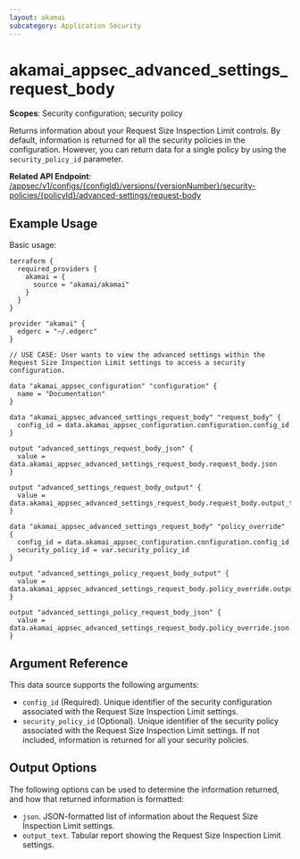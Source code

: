 ```yaml
---
layout: akamai
subcategory: Application Security
---
```


# akamai_appsec_advanced_settings_request_body

**Scopes**: Security configuration; security policy

Returns information about your Request Size Inspection Limit controls. By default, information is returned for all the security policies in the configuration.
However, you can return data for a single policy by using the `security_policy_id` parameter.

**Related API Endpoint**: [/appsec/v1/configs/{configId}/versions/{versionNumber}/security-policies/{policyId}/advanced-settings/request-body](https://techdocs.akamai.com/application-security/reference/get-policies-request-body)

## Example Usage
Basic usage:

```
terraform {
  required_providers {
    akamai = {
      source = "akamai/akamai"
    }
  }
}

provider "akamai" {
  edgerc = "~/.edgerc"
}

// USE CASE: User wants to view the advanced settings within the Request Size Inspection Limit settings to access a security configuration.

data "akamai_appsec_configuration" "configuration" {
  name = "Documentation"
}

data "akamai_appsec_advanced_settings_request_body" "request_body" {
  config_id = data.akamai_appsec_configuration.configuration.config_id
}

output "advanced_settings_request_body_json" {
  value = data.akamai_appsec_advanced_settings_request_body.request_body.json
}

output "advanced_settings_request_body_output" {
  value = data.akamai_appsec_advanced_settings_request_body.request_body.output_text
}

data "akamai_appsec_advanced_settings_request_body" "policy_override" {
  config_id = data.akamai_appsec_configuration.configuration.config_id
  security_policy_id = var.security_policy_id
}

output "advanced_settings_policy_request_body_output" {
  value = data.akamai_appsec_advanced_settings_request_body.policy_override.output_text
}

output "advanced_settings_policy_request_body_json" {
  value = data.akamai_appsec_advanced_settings_request_body.policy_override.json
}

```
## Argument Reference

This data source supports the following arguments:

- `config_id` (Required). Unique identifier of the security configuration associated with the Request Size Inspection Limit settings.
- `security_policy_id` (Optional). Unique identifier of the security policy associated with the Request Size Inspection Limit settings. If not included, information is returned for all your security policies.

## Output Options

The following options can be used to determine the information returned, and how that returned information is formatted:

- `json`. JSON-formatted list of information about the Request Size Inspection Limit settings.
- `output_text`. Tabular report showing the Request Size Inspection Limit settings.